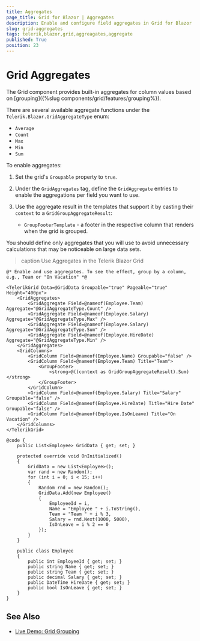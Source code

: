```yaml
---
title: Aggregates
page_title: Grid for Blazor | Aggregates
description: Enable and configure field aggregates in Grid for Blazor
slug: grid-aggregates
tags: telerik,blazor,grid,aggreagates,aggregate
published: True
position: 23
---
```


# Grid Aggregates

The Grid component provides built-in aggregates for column values based on [grouping]({%slug components/grid/features/grouping%}).

There are several available aggregate functions under the `Telerik.Blazor.GridAggregateType` enum:

* `Average`
* `Count`
* `Max`
* `Min`
* `Sum`

To enable aggregates:

1. Set the grid's `Groupable` property to `true`.
1. Under the `GridAggregates` tag, define the `GridAggregate` entries to enable the aggregations per field you want to use.
1. Use the aggregate result in the templates that support it by casting their `context` to a `GridGroupAggregateResult`:

    * `GroupFooterTemplate` - a footer in the respective column that renders when the grid is grouped.

You should define only aggregates that you will use to avoid unnecessary calculations that may be noticeable on large data sets.


>caption Use Aggregates in the Telerik Blazor Grid

````CSHTML
@* Enable and use aggregates. To see the effect, group by a column, e.g., Team or "On Vacation" *@

<TelerikGrid Data=@GridData Groupable="true" Pageable="true" Height="400px">
    <GridAggregates>
        <GridAggregate Field=@nameof(Employee.Team) Aggregate="@GridAggregateType.Count" />
        <GridAggregate Field=@nameof(Employee.Salary) Aggregate="@GridAggregateType.Max" />
        <GridAggregate Field=@nameof(Employee.Salary) Aggregate="@GridAggregateType.Sum" />
        <GridAggregate Field=@nameof(Employee.HireDate) Aggregate="@GridAggregateType.Min" />
    </GridAggregates>
    <GridColumns>
        <GridColumn Field=@nameof(Employee.Name) Groupable="false" />
        <GridColumn Field=@nameof(Employee.Team) Title="Team">
            <GroupFooter>
                <strong>@((context as GridGroupAggregateResult).Sum)</strong>
            </GroupFooter>
        </GridColumn>
        <GridColumn Field=@nameof(Employee.Salary) Title="Salary" Groupable="false" />
        <GridColumn Field=@nameof(Employee.HireDate) Title="Hire Date" Groupable="false" />
        <GridColumn Field=@nameof(Employee.IsOnLeave) Title="On Vacation" />
    </GridColumns>
</TelerikGrid>

@code {
    public List<Employee> GridData { get; set; }

    protected override void OnInitialized()
    {
        GridData = new List<Employee>();
        var rand = new Random();
        for (int i = 0; i < 15; i++)
        {
            Random rnd = new Random();
            GridData.Add(new Employee()
            {
                EmployeeId = i,
                Name = "Employee " + i.ToString(),
                Team = "Team " + i % 3,
                Salary = rnd.Next(1000, 5000),
                IsOnLeave = i % 2 == 0
            });
        }
    }

    public class Employee
    {
        public int EmployeeId { get; set; }
        public string Name { get; set; }
        public string Team { get; set; }
        public decimal Salary { get; set; }
        public DateTime HireDate { get; set; }
        public bool IsOnLeave { get; set; }
    }
}
````


## See Also

  * [Live Demo: Grid Grouping](https://demos.telerik.com/blazor-ui/grid/grouping)
   
  
